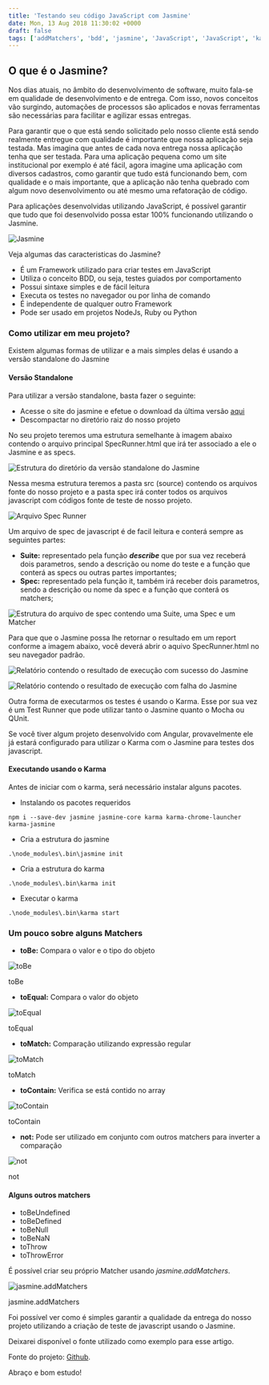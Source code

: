 ```yaml
---
title: 'Testando seu código JavaScript com Jasmine'
date: Mon, 13 Aug 2018 11:30:02 +0000
draft: false
tags: ['addMatchers', 'bdd', 'jasmine', 'JavaScript', 'JavaScript', 'karma', 'matcher', 'NodeJS', 'spec', 'suite', 'Teste Unitário', 'toBe', 'toContain', 'toEqual', 'toMatch', 'Unit Test']
---
```


O que é o Jasmine?
------------------

Nos dias atuais, no âmbito do desenvolvimento de software, muito fala-se em qualidade de desenvolvimento e de entrega. Com isso, novos conceitos vão surgindo, automações de processos são aplicados e novas ferramentas são necessárias para facilitar e agilizar essas entregas.

Para garantir que o que está sendo solicitado pelo nosso cliente está sendo realmente entregue com qualidade é importante que nossa aplicação seja testada. Mas imagina que antes de cada nova entrega nossa aplicação tenha que ser testada. Para uma aplicação pequena como um site institucional por exemplo é até fácil, agora imagine uma aplicação com diversos cadastros, como garantir que tudo está funcionando bem, com qualidade e o mais importante, que a aplicação não tenha quebrado com algum novo desenvolvimento ou até mesmo uma refatoração de código.

Para aplicações desenvolvidas utilizando JavaScript, é possível garantir que tudo que foi desenvolvido possa estar 100% funcionando utilizando o Jasmine.

![Jasmine](/contents/2018/08/Imagem1-300x83.png)

Veja algumas das caracteristicas do Jasmine?

*   É um Framework utilizado para criar testes em JavaScript
*   Utiliza o conceito BDD, ou seja, testes guiados por comportamento
*   Possui sintaxe simples e de fácil leitura
*   Executa os testes no navegador ou por linha de comando
*   É independente de qualquer outro Framework
*   Pode ser usado em projetos NodeJs, Ruby ou Python

### Como utilizar em meu projeto?

Existem algumas formas de utilizar e a mais simples delas é usando a versão standalone do Jasmine

#### Versão Standalone

Para utilizar a versão standalone, basta fazer o seguinte:

*   Acesse o site do jasmine e efetue o download da última versão [aqui](https://jasmine.github.io/)
*   Descompactar no diretório raiz do nosso projeto

No seu projeto teremos uma estrutura semelhante à imagem abaixo contendo o arquivo principal SpecRunner.html que irá ter associado a ele o Jasmine e as specs.

![Estrutura do diretório da versão standalone do Jasmine](/contents/2018/08/Imagem2.png)

Nessa mesma estrutura teremos a pasta src (source) contendo os arquivos fonte do nosso projeto e a pasta spec irá conter todos os arquivos javascript com códigos fonte de teste de nosso projeto.

![Arquivo Spec Runner](/contents/2018/08/Imagem3.png)

Um arquivo de spec de javascript é de facil leitura e conterá sempre as seguintes partes:

*   **Suite:** representado pela função **_describe_** que por sua vez receberá dois parametros, sendo a descrição ou nome do teste e a função que conterá as specs ou outras partes importantes;
*   **Spec:** representado pela função it, também irá receber dois parametros, sendo a descrição ou nome da spec e a função que conterá os matchers;

![Estrutura do arquivo de spec contendo uma Suite, uma Spec e um Matcher](/contents/2018/08/Imagem4.png)

Para que que o Jasmine possa lhe retornar o resultado em um report conforme a imagem abaixo, você deverá abrir o aquivo SpecRunner.html no seu navegador padrão.

![Relatório contendo o resultado de execução com sucesso do Jasmine](/contents/2018/08/Imagem5.png)

![Relatório contendo o resultado de execução com falha do Jasmine](/contents/2018/08/Imagem6.png)

Outra forma de executarmos os testes é usando o Karma. Esse por sua vez é um Test Runner que pode utilizar tanto o Jasmine quanto o Mocha ou QUnit.

Se você tiver algum projeto desenvolvido com Angular, provavelmente ele já estará configurado para utilizar o Karma com o Jasmine para testes dos javascript.

#### Executando usando o Karma

Antes de iniciar com o karma, será necessário instalar alguns pacotes.

*   Instalando os pacotes requeridos

```
npm i --save-dev jasmine jasmine-core karma karma-chrome-launcher karma-jasmine
```

*   Cria a estrutura do jasmine

```
.\node_modules\.bin\jasmine init
```

*   Cria a estrutura do karma

```
.\node_modules\.bin\karma init
```

*   Executar o karma

```
.\node_modules\.bin\karma start
```

### Um pouco sobre alguns Matchers

*   **toBe:** Compara o valor e o tipo do objeto

![toBe](/contents/2018/08/Imagem7.png)

toBe

*   **toEqual:** Compara o valor do objeto

![toEqual](/contents/2018/08/Imagem9.png)

toEqual

*   **toMatch:** Comparação utilizando expressão regular

![toMatch](/contents/2018/08/Imagem8.png)

toMatch

*   **toContain:** Verifica se está contido no array

![toContain](/contents/2018/08/Imagem10.png)

toContain

*   **not:** Pode ser utilizado em conjunto com outros matchers para inverter a comparação

![not](/contents/2018/08/Imagem11.png)

not

#### Alguns outros matchers

*   toBeUndefined
*   toBeDefined
*   toBeNull
*   toBeNaN
*   toThrow
*   toThrowError

É possível criar seu próprio Matcher usando _jasmine.addMatchers_.

![jasmine.addMatchers](/contents/2018/08/Imagem12.png)

jasmine.addMatchers

Foi possível ver como é simples garantir a qualidade da entrega do nosso projeto utilizando a criação de teste de javascript usando o Jasmine.

Deixarei disponível o fonte utilizado como exemplo para esse artigo.

Fonte do projeto: [Github](https://github.com/ferronicardoso/testando-javascript-com-jasmine).

Abraço e bom estudo!